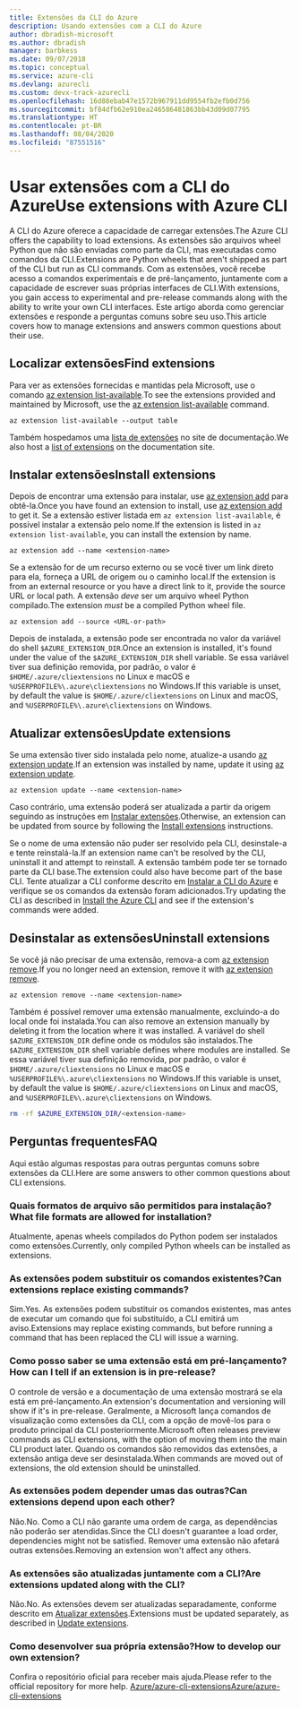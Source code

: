 ```yaml
---
title: Extensões da CLI do Azure
description: Usando extensões com a CLI do Azure
author: dbradish-microsoft
ms.author: dbradish
manager: barbkess
ms.date: 09/07/2018
ms.topic: conceptual
ms.service: azure-cli
ms.devlang: azurecli
ms.custom: devx-track-azurecli
ms.openlocfilehash: 16d88ebab47e1572b967911dd9554fb2efb0d756
ms.sourcegitcommit: bf84dfb62e910ea246586481863bb43d09d07795
ms.translationtype: HT
ms.contentlocale: pt-BR
ms.lasthandoff: 08/04/2020
ms.locfileid: "87551516"
---
```

# <a name="use-extensions-with-azure-cli"></a><span data-ttu-id="da339-103">Usar extensões com a CLI do Azure</span><span class="sxs-lookup"><span data-stu-id="da339-103">Use extensions with Azure CLI</span></span> 

<span data-ttu-id="da339-104">A CLI do Azure oferece a capacidade de carregar extensões.</span><span class="sxs-lookup"><span data-stu-id="da339-104">The Azure CLI offers the capability to load extensions.</span></span> <span data-ttu-id="da339-105">As extensões são arquivos wheel Python que não são enviadas como parte da CLI, mas executadas como comandos da CLI.</span><span class="sxs-lookup"><span data-stu-id="da339-105">Extensions are Python wheels that aren't shipped as part of the CLI but run as CLI commands.</span></span>
<span data-ttu-id="da339-106">Com as extensões, você recebe acesso a comandos experimentais e de pré-lançamento, juntamente com a capacidade de escrever suas próprias interfaces de CLI.</span><span class="sxs-lookup"><span data-stu-id="da339-106">With extensions, you gain access to experimental and pre-release commands along with the ability to write your own CLI interfaces.</span></span> <span data-ttu-id="da339-107">Este artigo aborda como gerenciar extensões e responde a perguntas comuns sobre seu uso.</span><span class="sxs-lookup"><span data-stu-id="da339-107">This article covers how to manage extensions and answers common questions about their use.</span></span>

## <a name="find-extensions"></a><span data-ttu-id="da339-108">Localizar extensões</span><span class="sxs-lookup"><span data-stu-id="da339-108">Find extensions</span></span>

<span data-ttu-id="da339-109">Para ver as extensões fornecidas e mantidas pela Microsoft, use o comando [az extension list-available](/cli/azure/extension#az-extension-list-available).</span><span class="sxs-lookup"><span data-stu-id="da339-109">To see the extensions provided and maintained by Microsoft, use the [az extension list-available](/cli/azure/extension#az-extension-list-available) command.</span></span>

```azurecli-interactive
az extension list-available --output table
```

<span data-ttu-id="da339-110">Também hospedamos uma [lista de extensões](azure-cli-extensions-list.md) no site de documentação.</span><span class="sxs-lookup"><span data-stu-id="da339-110">We also host a [list of extensions](azure-cli-extensions-list.md) on the documentation site.</span></span>

## <a name="install-extensions"></a><span data-ttu-id="da339-111">Instalar extensões</span><span class="sxs-lookup"><span data-stu-id="da339-111">Install extensions</span></span>

<span data-ttu-id="da339-112">Depois de encontrar uma extensão para instalar, use [az extension add](https://docs.microsoft.com/cli/azure/extension#az-extension-add) para obtê-la.</span><span class="sxs-lookup"><span data-stu-id="da339-112">Once you have found an extension to install, use [az extension add](https://docs.microsoft.com/cli/azure/extension#az-extension-add) to get it.</span></span> <span data-ttu-id="da339-113">Se a extensão estiver listada em `az extension list-available`, é possível instalar a extensão pelo nome.</span><span class="sxs-lookup"><span data-stu-id="da339-113">If the extension is listed in `az extension list-available`, you can install the extension by name.</span></span>

```azurecli-interactive
az extension add --name <extension-name>
```

<span data-ttu-id="da339-114">Se a extensão for de um recurso externo ou se você tiver um link direto para ela, forneça a URL de origem ou o caminho local.</span><span class="sxs-lookup"><span data-stu-id="da339-114">If the extension is from an external resource or you have a direct link to it, provide the source URL or local path.</span></span> <span data-ttu-id="da339-115">A extensão _deve_ ser um arquivo wheel Python compilado.</span><span class="sxs-lookup"><span data-stu-id="da339-115">The extension _must_ be a compiled Python wheel file.</span></span>

```azurecli-interactive
az extension add --source <URL-or-path>
```

<span data-ttu-id="da339-116">Depois de instalada, a extensão pode ser encontrada no valor da variável do shell `$AZURE_EXTENSION_DIR`.</span><span class="sxs-lookup"><span data-stu-id="da339-116">Once an extension is installed, it's found under the value of the `$AZURE_EXTENSION_DIR` shell variable.</span></span> <span data-ttu-id="da339-117">Se essa variável tiver sua definição removida, por padrão, o valor é `$HOME/.azure/cliextensions` no Linux e macOS e `%USERPROFILE%\.azure\cliextensions` no Windows.</span><span class="sxs-lookup"><span data-stu-id="da339-117">If this variable is unset, by default the value is `$HOME/.azure/cliextensions` on Linux and macOS, and `%USERPROFILE%\.azure\cliextensions` on Windows.</span></span>

## <a name="update-extensions"></a><span data-ttu-id="da339-118">Atualizar extensões</span><span class="sxs-lookup"><span data-stu-id="da339-118">Update extensions</span></span>

<span data-ttu-id="da339-119">Se uma extensão tiver sido instalada pelo nome, atualize-a usando [az extension update](https://docs.microsoft.com/cli/azure/extension#az-extension-update).</span><span class="sxs-lookup"><span data-stu-id="da339-119">If an extension was installed by name, update it using [az extension update](https://docs.microsoft.com/cli/azure/extension#az-extension-update).</span></span>

```azurecli-interactive
az extension update --name <extension-name>
```

<span data-ttu-id="da339-120">Caso contrário, uma extensão poderá ser atualizada a partir da origem seguindo as instruções em [Instalar extensões](#install-extensions).</span><span class="sxs-lookup"><span data-stu-id="da339-120">Otherwise, an extension can be updated from source by following the [Install extensions](#install-extensions) instructions.</span></span>

<span data-ttu-id="da339-121">Se o nome de uma extensão não puder ser resolvido pela CLI, desinstale-a e tente reinstalá-la.</span><span class="sxs-lookup"><span data-stu-id="da339-121">If an extension name can't be resolved by the CLI, uninstall it and attempt to reinstall.</span></span> <span data-ttu-id="da339-122">A extensão também pode ter se tornado parte da CLI base.</span><span class="sxs-lookup"><span data-stu-id="da339-122">The extension could also have become part of the base CLI.</span></span>
<span data-ttu-id="da339-123">Tente atualizar a CLI conforme descrito em [Instalar a CLI do Azure](install-azure-cli.md) e verifique se os comandos da extensão foram adicionados.</span><span class="sxs-lookup"><span data-stu-id="da339-123">Try updating the CLI as described in [Install the Azure CLI](install-azure-cli.md) and see if the extension's commands were added.</span></span>

## <a name="uninstall-extensions"></a><span data-ttu-id="da339-124">Desinstalar as extensões</span><span class="sxs-lookup"><span data-stu-id="da339-124">Uninstall extensions</span></span>

<span data-ttu-id="da339-125">Se você já não precisar de uma extensão, remova-a com [az extension remove](https://docs.microsoft.com/cli/azure/extension#az-extension-remove).</span><span class="sxs-lookup"><span data-stu-id="da339-125">If you no longer need an extension, remove it with [az extension remove](https://docs.microsoft.com/cli/azure/extension#az-extension-remove).</span></span>

```azurecli-interactive
az extension remove --name <extension-name>
```

<span data-ttu-id="da339-126">Também é possível remover uma extensão manualmente, excluindo-a do local onde foi instalada.</span><span class="sxs-lookup"><span data-stu-id="da339-126">You can also remove an extension manually by deleting it from the location where it was installed.</span></span> <span data-ttu-id="da339-127">A variável do shell `$AZURE_EXTENSION_DIR` define onde os módulos são instalados.</span><span class="sxs-lookup"><span data-stu-id="da339-127">The `$AZURE_EXTENSION_DIR` shell variable defines where modules are installed.</span></span>
<span data-ttu-id="da339-128">Se essa variável tiver sua definição removida, por padrão, o valor é `$HOME/.azure/cliextensions` no Linux e macOS e `%USERPROFILE%\.azure\cliextensions` no Windows.</span><span class="sxs-lookup"><span data-stu-id="da339-128">If this variable is unset, by default the value is `$HOME/.azure/cliextensions` on Linux and macOS, and `%USERPROFILE%\.azure\cliextensions` on Windows.</span></span>

```bash
rm -rf $AZURE_EXTENSION_DIR/<extension-name>
```

## <a name="faq"></a><span data-ttu-id="da339-129">Perguntas frequentes</span><span class="sxs-lookup"><span data-stu-id="da339-129">FAQ</span></span>

<span data-ttu-id="da339-130">Aqui estão algumas respostas para outras perguntas comuns sobre extensões da CLI.</span><span class="sxs-lookup"><span data-stu-id="da339-130">Here are some answers to other common questions about CLI extensions.</span></span>

### <a name="what-file-formats-are-allowed-for-installation"></a><span data-ttu-id="da339-131">Quais formatos de arquivo são permitidos para instalação?</span><span class="sxs-lookup"><span data-stu-id="da339-131">What file formats are allowed for installation?</span></span>

<span data-ttu-id="da339-132">Atualmente, apenas wheels compilados do Python podem ser instalados como extensões.</span><span class="sxs-lookup"><span data-stu-id="da339-132">Currently, only compiled Python wheels can be installed as extensions.</span></span>

### <a name="can-extensions-replace-existing-commands"></a><span data-ttu-id="da339-133">As extensões podem substituir os comandos existentes?</span><span class="sxs-lookup"><span data-stu-id="da339-133">Can extensions replace existing commands?</span></span>

<span data-ttu-id="da339-134">Sim.</span><span class="sxs-lookup"><span data-stu-id="da339-134">Yes.</span></span> <span data-ttu-id="da339-135">As extensões podem substituir os comandos existentes, mas antes de executar um comando que foi substituído, a CLI emitirá um aviso.</span><span class="sxs-lookup"><span data-stu-id="da339-135">Extensions may replace existing commands, but before running a command that has been replaced the CLI will issue a warning.</span></span>

### <a name="how-can-i-tell-if-an-extension-is-in-pre-release"></a><span data-ttu-id="da339-136">Como posso saber se uma extensão está em pré-lançamento?</span><span class="sxs-lookup"><span data-stu-id="da339-136">How can I tell if an extension is in pre-release?</span></span>

<span data-ttu-id="da339-137">O controle de versão e a documentação de uma extensão mostrará se ela está em pré-lançamento.</span><span class="sxs-lookup"><span data-stu-id="da339-137">An extension's documentation and versioning will show if it's in pre-release.</span></span> <span data-ttu-id="da339-138">Geralmente, a Microsoft lança comandos de visualização como extensões da CLI, com a opção de movê-los para o produto principal da CLI posteriormente.</span><span class="sxs-lookup"><span data-stu-id="da339-138">Microsoft often releases preview commands as CLI extensions, with the option of moving them into the main CLI product later.</span></span> <span data-ttu-id="da339-139">Quando os comandos são removidos das extensões, a extensão antiga deve ser desinstalada.</span><span class="sxs-lookup"><span data-stu-id="da339-139">When commands are moved out of extensions, the old extension should be uninstalled.</span></span> 

### <a name="can-extensions-depend-upon-each-other"></a><span data-ttu-id="da339-140">As extensões podem depender umas das outras?</span><span class="sxs-lookup"><span data-stu-id="da339-140">Can extensions depend upon each other?</span></span>

<span data-ttu-id="da339-141">Não.</span><span class="sxs-lookup"><span data-stu-id="da339-141">No.</span></span> <span data-ttu-id="da339-142">Como a CLI não garante uma ordem de carga, as dependências não poderão ser atendidas.</span><span class="sxs-lookup"><span data-stu-id="da339-142">Since the CLI doesn't guarantee a load order, dependencies might not be satisfied.</span></span> <span data-ttu-id="da339-143">Remover uma extensão não afetará outras extensões.</span><span class="sxs-lookup"><span data-stu-id="da339-143">Removing an extension won't affect any others.</span></span>

### <a name="are-extensions-updated-along-with-the-cli"></a><span data-ttu-id="da339-144">As extensões são atualizadas juntamente com a CLI?</span><span class="sxs-lookup"><span data-stu-id="da339-144">Are extensions updated along with the CLI?</span></span>

<span data-ttu-id="da339-145">Não.</span><span class="sxs-lookup"><span data-stu-id="da339-145">No.</span></span> <span data-ttu-id="da339-146">As extensões devem ser atualizadas separadamente, conforme descrito em [Atualizar extensões](#update-extensions).</span><span class="sxs-lookup"><span data-stu-id="da339-146">Extensions must be updated separately, as described in [Update extensions](#update-extensions).</span></span>

### <a name="how-to-develop-our-own-extension"></a><span data-ttu-id="da339-147">Como desenvolver sua própria extensão?</span><span class="sxs-lookup"><span data-stu-id="da339-147">How to develop our own extension?</span></span>
<span data-ttu-id="da339-148">Confira o repositório oficial para receber mais ajuda.</span><span class="sxs-lookup"><span data-stu-id="da339-148">Please refer to the official repository for more help.</span></span> [<span data-ttu-id="da339-149">Azure/azure-cli-extensions</span><span class="sxs-lookup"><span data-stu-id="da339-149">Azure/azure-cli-extensions</span></span>](https://github.com/Azure/azure-cli/tree/master/doc/extensions)

